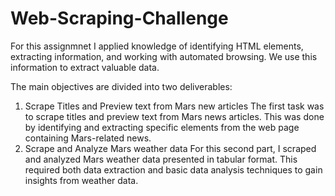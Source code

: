 # Web-Scraping-Challenge

For this assignmnet I applied knowledge of identifying HTML elements, extracting information, and working with automated browsing. We use this information to extract valuable data. 

The main objectives are divided into two deliverables:
  1. Scrape Titles and Preview text from Mars new articles
      The first task was to scrape titles and preview text from Mars news articles. This was done by identifying and extracting specific elements from the web page containing Mars-related news.
  2. Scrape and Analyze Mars weather data
       For this second part, I scraped and analyzed Mars weather data presented in tabular format. This required both data extraction and basic data analysis techniques to gain insights from weather data. 
